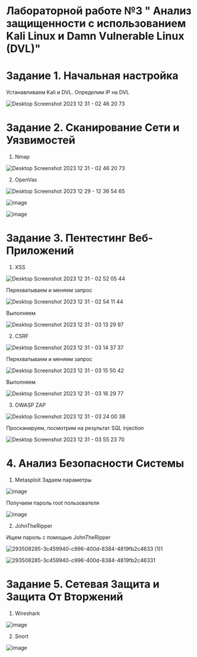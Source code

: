 # Лабораторной работе №3 " Анализ защищенности с использованием Kali Linux и Damn Vulnerable Linux (DVL)"

# Задание 1. Начальная настройка

 Устанавливаем Kali и DVL. Определим IP на DVL

  ![Desktop Screenshot 2023 12 31 - 02 46 20 73](https://github.com/hipster-x/Lab-3/assets/145153023/20a80989-e076-4b5f-a2b7-1ef0acfaafb5)

# Задание 2. Сканирование Сети и Уязвимостей

 1. Nmap
 
  ![Desktop Screenshot 2023 12 31 - 02 46 20 73](https://github.com/hipster-x/Lab-3/assets/145153023/f6b493ce-4b79-4a3d-bb09-bbec788ec798)

 2. OpenVas

 ![Desktop Screenshot 2023 12 29 - 12 36 54 65](https://github.com/hipster-x/Lab-3/assets/145153023/b5766689-5d6f-4f0d-9e2f-3547896df275)

 ![image](https://github.com/hipster-x/Lab-3/assets/145153023/f68be28e-4238-43cf-9a61-9cd413875bd4)

 ![image](https://github.com/hipster-x/Lab-3/assets/145153023/d89d152a-2549-43f8-b674-dcb5b11c0480)

 # Задание 3. Пентестинг Веб-Приложений
 1. XSS 

 ![Desktop Screenshot 2023 12 31 - 02 52 05 44](https://github.com/hipster-x/Lab-3/assets/145153023/90248db5-8ae5-46de-9fbe-e9c73edc462a)

 Перехватываем и меняем запрос

  ![Desktop Screenshot 2023 12 31 - 02 54 11 44](https://github.com/hipster-x/Lab-3/assets/145153023/39da88f6-2cb7-40b7-b906-d1ec8032d44a)

 Выполняем 

 ![Desktop Screenshot 2023 12 31 - 03 13 29 97](https://github.com/hipster-x/Lab-3/assets/145153023/69958f2d-0bf8-4f90-ae8c-b42c7d2086bb)

 2. CSRF

 ![Desktop Screenshot 2023 12 31 - 03 14 37 37](https://github.com/hipster-x/Lab-3/assets/145153023/e80d7375-40e5-415d-8293-732957bce460)

 Перехватываем и меняем запрос
 
  ![Desktop Screenshot 2023 12 31 - 03 15 50 42](https://github.com/hipster-x/Lab-3/assets/145153023/89a9ac6c-558a-486a-8d5c-a51c07950f13)

  Выполняем 

 ![Desktop Screenshot 2023 12 31 - 03 16 29 77](https://github.com/hipster-x/Lab-3/assets/145153023/fc01fc50-13ac-4275-8b40-b00e545eddf7)

 3. OWASP ZAP

 ![Desktop Screenshot 2023 12 31 - 03 24 00 38](https://github.com/hipster-x/Lab-3/assets/145153023/2fe369ee-dd7e-4249-983c-4eddaa87d6a0)

  Просканируем, посмотрим на результат SQL injection

   ![Desktop Screenshot 2023 12 31 - 03 55 23 70](https://github.com/hipster-x/Lab-3/assets/145153023/913955da-b830-49f2-8c7d-0e6702350ce7)

 # 4. Анализ Безопасности Системы

  1. Metasploit
 Задаем параметры

  ![image](https://github.com/hipster-x/Lab-3/assets/145153023/50b6df68-93d2-4808-aec7-6166b76bdb64)


 Получаем пароль root пользователя

 ![image](https://github.com/hipster-x/Lab-3/assets/145153023/5b1429b0-281a-47a9-8d54-b8bc2b2510e6)


  2. JohnTheRipper
 
 Ищем пароль с помощью JohnTheRipper

 ![293508285-3c459940-c996-400d-8384-4819fb2c4633 (1)1](https://github.com/hipster-x/Lab-3/assets/145153023/7b45ee45-a505-4710-82ac-08d79ade3cf6)

![293508285-3c459940-c996-400d-8384-4819fb2c46331](https://github.com/hipster-x/Lab-3/assets/145153023/b8764980-87ca-4d17-8863-6d4dc582b9b3)

# Задание 5. Сетевая Защита и Защита От Вторжений

 1. Wireshark

 ![image](https://github.com/hipster-x/Lab-3/assets/145153023/feb29426-8089-4e86-a05e-7f175f15afa1)

 2. Snort

 ![image](https://github.com/hipster-x/Lab-3/assets/145153023/f5634d39-2e9f-4e27-816f-46ebf3608acd)



